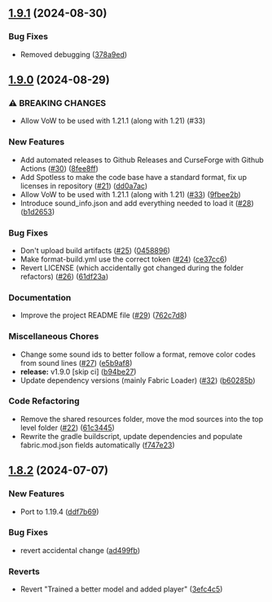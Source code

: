 ## [1.9.1](https://github.com/Team-VoW/WynncraftVoiceProject/compare/v1.9.0...v1.9.1) (2024-08-30)


### Bug Fixes

* Removed debugging ([378a9ed](https://github.com/Team-VoW/WynncraftVoiceProject/commit/378a9edd1b08f8c8c4c99a3b958923145e15859a))

## [1.9.0](https://github.com/Team-VoW/WynncraftVoiceProject/compare/v1.8.2...v1.9.0) (2024-08-29)


### ⚠ BREAKING CHANGES

* Allow VoW to be used with 1.21.1 (along with 1.21) (#33)

### New Features

* Add automated releases to Github Releases and CurseForge with Github Actions ([#30](https://github.com/Team-VoW/WynncraftVoiceProject/issues/30)) ([8fee8ff](https://github.com/Team-VoW/WynncraftVoiceProject/commit/8fee8ffd35df299e708bf042f722b537ef6c485a))
* Add Spotless to make the code base have a standard format, fix up licenses in repository ([#21](https://github.com/Team-VoW/WynncraftVoiceProject/issues/21)) ([dd0a7ac](https://github.com/Team-VoW/WynncraftVoiceProject/commit/dd0a7ac9874dbb806c120bfcf7d7d728da9192df))
* Allow VoW to be used with 1.21.1 (along with 1.21) ([#33](https://github.com/Team-VoW/WynncraftVoiceProject/issues/33)) ([9fbee2b](https://github.com/Team-VoW/WynncraftVoiceProject/commit/9fbee2b0545575b380772b3ab69c7b6fb31e6259))
* Introduce sound_info.json and add everything needed to load it ([#28](https://github.com/Team-VoW/WynncraftVoiceProject/issues/28)) ([b1d2653](https://github.com/Team-VoW/WynncraftVoiceProject/commit/b1d26530b13c12534900643de03e5be6d4af495d))


### Bug Fixes

* Don't upload build artifacts ([#25](https://github.com/Team-VoW/WynncraftVoiceProject/issues/25)) ([0458896](https://github.com/Team-VoW/WynncraftVoiceProject/commit/04588964a4160a88849750c5722200aa422c6240))
* Make format-build.yml use the correct token ([#24](https://github.com/Team-VoW/WynncraftVoiceProject/issues/24)) ([ce37cc6](https://github.com/Team-VoW/WynncraftVoiceProject/commit/ce37cc6b23c13f23df2b60dc0fbe876524998610))
* Revert LICENSE (which accidentally got changed during the folder refactors) ([#26](https://github.com/Team-VoW/WynncraftVoiceProject/issues/26)) ([61df23a](https://github.com/Team-VoW/WynncraftVoiceProject/commit/61df23a269fa9731ed0cb6dbcf59b1136fb1370c))


### Documentation

* Improve the project README file ([#29](https://github.com/Team-VoW/WynncraftVoiceProject/issues/29)) ([762c7d8](https://github.com/Team-VoW/WynncraftVoiceProject/commit/762c7d8ae1f30212781df76821d47cb2d220c325))


### Miscellaneous Chores

* Change some sound ids to better follow a format, remove color codes from sound lines ([#27](https://github.com/Team-VoW/WynncraftVoiceProject/issues/27)) ([e5b9af8](https://github.com/Team-VoW/WynncraftVoiceProject/commit/e5b9af8f71f9fd44fe1868208092a1b1b8c392a8))
* **release:** v1.9.0 [skip ci] ([b94be27](https://github.com/Team-VoW/WynncraftVoiceProject/commit/b94be27c5cbb394ea38eac788d08e29ec8a5cad3))
* Update dependency versions (mainly Fabric Loader) ([#32](https://github.com/Team-VoW/WynncraftVoiceProject/issues/32)) ([b60285b](https://github.com/Team-VoW/WynncraftVoiceProject/commit/b60285b1fc332af3618b54b8d8fe1ab7461fa13c))


### Code Refactoring

* Remove the shared resources folder, move the mod sources into the top level folder ([#22](https://github.com/Team-VoW/WynncraftVoiceProject/issues/22)) ([61c3445](https://github.com/Team-VoW/WynncraftVoiceProject/commit/61c344574335cf7217baba1630e5444f2d2947c8))
* Rewrite the gradle buildscript, update dependencies and populate fabric.mod.json fields automatically ([f747e23](https://github.com/Team-VoW/WynncraftVoiceProject/commit/f747e23784f4a67facbea3c85415b536ea9038a5))

## [1.8.2](https://github.com/Team-VoW/WynncraftVoiceProject/compare/ddf7b698b6dd33b458e11a3a50bda34bfa40c765...v1.8.2) (2024-07-07)


### New Features

* Port to 1.19.4 ([ddf7b69](https://github.com/Team-VoW/WynncraftVoiceProject/commit/ddf7b698b6dd33b458e11a3a50bda34bfa40c765))


### Bug Fixes

* revert accidental change ([ad499fb](https://github.com/Team-VoW/WynncraftVoiceProject/commit/ad499fb2efe80e336d2e466f04088b316ff0fc50))


### Reverts

* Revert "Trained a better model and added player" ([3efc4c5](https://github.com/Team-VoW/WynncraftVoiceProject/commit/3efc4c57f38b08d7e9ad8cd05fab9c88b1b3807e))

